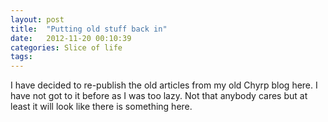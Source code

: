 ```yaml
---
layout: post
title:  "Putting old stuff back in"
date:   2012-11-20 00:10:39
categories: Slice of life
tags:
---
```


I have decided to re-publish the old articles from my old Chyrp blog here. I
have not got to it before as I was too lazy. Not that anybody cares but at
least it will look like there is something here.
